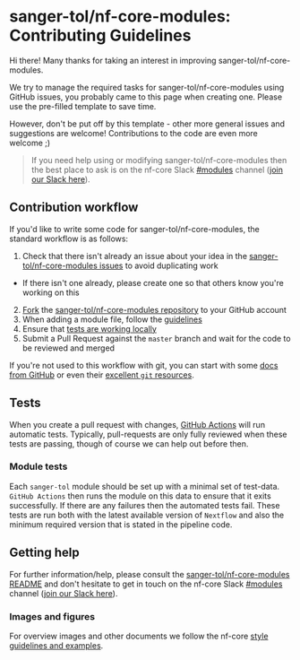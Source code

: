 # sanger-tol/nf-core-modules: Contributing Guidelines

Hi there!
Many thanks for taking an interest in improving sanger-tol/nf-core-modules.

We try to manage the required tasks for sanger-tol/nf-core-modules using GitHub issues, you probably came to this page when creating one.
Please use the pre-filled template to save time.

However, don't be put off by this template - other more general issues and suggestions are welcome!
Contributions to the code are even more welcome ;)

> If you need help using or modifying sanger-tol/nf-core-modules then the best place to ask is on the nf-core Slack [#modules](https://nfcore.slack.com/channels/modules) channel ([join our Slack here](https://nf-co.re/join/slack)).

## Contribution workflow

If you'd like to write some code for sanger-tol/nf-core-modules, the standard workflow is as follows:

1. Check that there isn't already an issue about your idea in the [sanger-tol/nf-core-modules issues](https://github.com/sanger-tol/nf-core-modules/issues) to avoid duplicating work

- If there isn't one already, please create one so that others know you're working on this

2. [Fork](https://help.github.com/en/github/getting-started-with-github/fork-a-repo) the [sanger-tol/nf-core-modules repository](https://github.com/sanger-tol/nf-core-modules) to your GitHub account
3. When adding a module file, follow the [guidelines](https://github.com/sanger-tol/nf-core-modules#adding-a-new-module-file)
4. Ensure that [tests are working locally](https://github.com/sanger-tol/nf-core-modules#running-tests-locally)
5. Submit a Pull Request against the `master` branch and wait for the code to be reviewed and merged

If you're not used to this workflow with git, you can start with some [docs from GitHub](https://help.github.com/en/github/collaborating-with-issues-and-pull-requests) or even their [excellent `git` resources](https://try.github.io/).

## Tests

When you create a pull request with changes, [GitHub Actions](https://github.com/features/actions) will run automatic tests.
Typically, pull-requests are only fully reviewed when these tests are passing, though of course we can help out before then.

### Module tests

Each `sanger-tol` module should be set up with a minimal set of test-data.
`GitHub Actions` then runs the module on this data to ensure that it exits successfully.
If there are any failures then the automated tests fail.
These tests are run both with the latest available version of `Nextflow` and also the minimum required version that is stated in the pipeline code.

## Getting help

For further information/help, please consult the [sanger-tol/nf-core-modules README](https://github.com/sanger-tol/nf-core-modules) and don't hesitate to get in touch on the nf-core Slack [#modules](https://nfcore.slack.com/channels/modules) channel ([join our Slack here](https://nf-co.re/join/slack)).

### Images and figures

For overview images and other documents we follow the nf-core [style guidelines and examples](https://nf-co.re/developers/design_guidelines).
